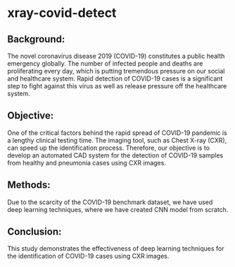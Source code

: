 # xray-covid-detect

## Background: 
The novel coronavirus disease 2019 (COVID-19) constitutes a public health emergency globally. The number of infected people and deaths are proliferating every day, which is putting tremendous pressure on our social and healthcare system. Rapid detection of COVID-19 cases is a significant step to fight against this virus as well as release pressure off the healthcare system.

## Objective: 
One of the critical factors behind the rapid spread of COVID-19 pandemic is a lengthy clinical testing time. The imaging tool, such as Chest X-ray (CXR), can speed up the identification process. Therefore, our objective is to develop an automated CAD system for the detection of COVID-19 samples from healthy and pneumonia cases using CXR images.

## Methods: 
Due to the scarcity of the COVID-19 benchmark dataset, we have used deep learning techniques, where we have created CNN model from scratch.

## Conclusion: 
This study demonstrates the effectiveness of deep learning techniques for the identification of COVID-19 cases using CXR images.
